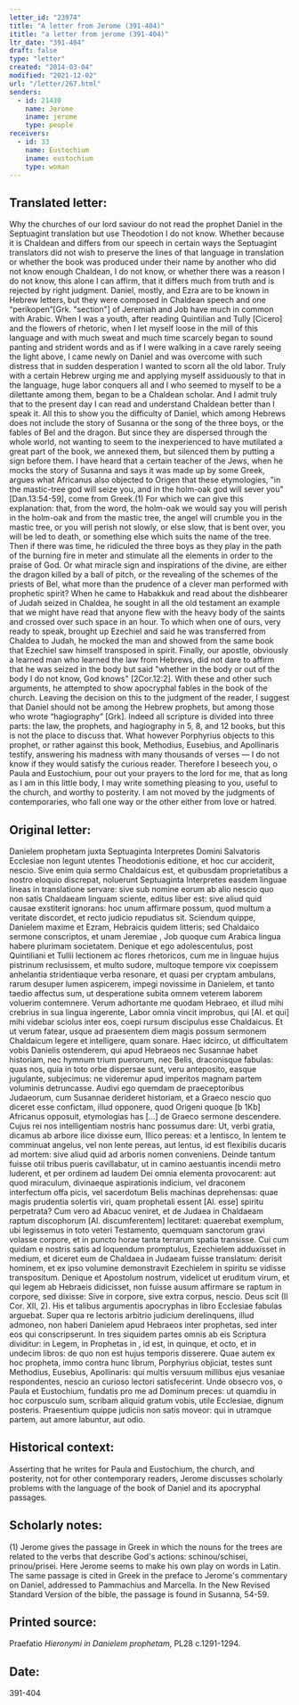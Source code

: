 ```yaml
---
letter_id: "23974"
title: "A letter from Jerome (391-404)"
ititle: "a letter from jerome (391-404)"
ltr_date: "391-404"
draft: false
type: "letter"
created: "2014-03-04"
modified: "2021-12-02"
url: "/letter/267.html"
senders:
  - id: 21430
    name: Jerome
    iname: jerome
    type: people
receivers:
  - id: 33
    name: Eustochium
    iname: eustochium
    type: woman
---
```

<h2> Translated letter:</h2>Why the churches of our lord saviour do not read the prophet Daniel in the Septuagint translation but use Theodotion I do not know.  Whether because it is Chaldean and differs from our speech in certain ways the Septuagint translators did not wish to preserve the lines of that language in translation or whether the book was produced under their name by another who did not know enough Chaldean, I do not know, or whether there was a reason I do not know, this alone I can affirm, that it differs much from truth and is rejected by right judgment.  Daniel, mostly, and Ezra are to be known in Hebrew letters, but they were composed in Chaldean speech and one “perikopen”[Grk. "section"] of Jeremiah and Job have much in common with Arabic.
When I was a youth, after reading Quintilian and Tully [Cicero] and the flowers of rhetoric, when I let myself loose in the mill of this language and with much sweat and much time scarcely began to sound panting and strident words and as if I were walking in a cave rarely seeing the light above, I came newly on Daniel and was overcome with such distress that in sudden desperation I wanted to scorn all the old labor.  Truly with a certain Hebrew urging me and applying myself assiduously to that in the language, huge labor conquers all and I who seemed to myself to be a dilettante among them, began to be a Chaldean scholar.  And I admit truly that to the present day I can read and understand Chaldean better than I speak it.
All this to show you the difficulty of Daniel, which among Hebrews does not include the story of Susanna or the song of the three boys, or the fables of Bel and the dragon.  But since they are dispersed through the whole world, not wanting to seem to the inexperienced to have mutilated a great part of the book, we annexed them, but silenced them by putting a sign before them.  I have heard that a certain teacher of the Jews, when he mocks the story of Susanna and says it was made up by some Greek, argues what Africanus also objected to Origen that these etymologies, "in the mastic-tree god will seize you, and in the holm-oak god will sever you" [Dan.13:54-59], come from Greek.(1)  For which we can give this explanation:  that, from the word, the holm-oak we would say you will perish in the holm-oak and from the mastic tree, the angel will crumble you in the mastic tree, or you will perish not slowly, or else slow, that is bent over, you will be led to death, or something else which suits the name of the tree.  Then if there was time, he ridiculed the three boys as they play in the path of the burning fire in meter and stimulate all the elements in order to the praise of God.  Or what miracle sign and inspirations of the divine, are either the dragon killed by a ball of pitch, or the revealing of the schemes of the priests of Bel, what more than the prudence of a clever man performed with prophetic spirit?
When he came to Habakkuk and read about the dishbearer of Judah seized in Chaldea, he sought in all the old testament an example that we might have read that anyone flew with the heavy body of the saints and crossed over such space in an hour.  To which when one of ours, very ready to speak, brought up Ezechiel and said he was transferred from Chaldea to Judah, he mocked the man and showed from the same book that Ezechiel saw himself transposed in spirit.  Finally, our apostle, obviously a learned man who learned the law from Hebrews, did not dare to affirm that he was seized in the body but said "whether in the body or out of the body I do not know, God knows" [2Cor.12:2].  With these and other such arguments, he attempted to show apocryphal fables in the book of the church.
Leaving the decision on this to the judgment of the reader, I suggest that Daniel should not be among the Hebrew prophets, but among those who wrote “hagiography” [Grk].  Indeed all scripture is divided into three parts:  the law, the prophets, and hagiography in 5, 8, and 12 books, but this is not the place to discuss that.  What however Porphyrius objects to this prophet, or rather against this book, Methodius, Eusebius, and Apollinaris testify, answering his madness with many thousands of verses — I do not know if they would satisfy the curious reader.  Therefore I beseech you, o Paula and Eustochium, pour out your prayers to the lord for me, that as long as I am in this little body, I may write something pleasing to you, useful to the church, and worthy to posterity.  I am not moved by the judgments of contemporaries, who fall one way or the other either from love or hatred.
<h2 class="mt-4"> Original letter:</h2>Danielem prophetam juxta Septuaginta Interpretes Domini Salvatoris Ecclesiae non legunt utentes Theodotionis editione, et hoc cur acciderit, nescio. Sive enim quia sermo Chaldaicus est, et quibusdam proprietatibus a nostro eloquio discrepat, noluerunt Septuaginta Interpretes easdem linguae lineas in translatione servare: sive sub nomine eorum ab alio nescio quo non satis Chaldaeam linguam sciente, editus liber est: sive aliud quid causae exstiterit ignorans: hoc unum affirmare possum, quod multum a veritate discordet, et recto judicio repudiatus sit. Sciendum quippe, Danielem maxime et Ezram, Hebraicis quidem litteris; sed Chaldaico sermone conscriptos, et unam Jeremiae , Job quoque cum Arabica lingua habere plurimam societatem. Denique et ego adolescentulus, post Quintiliani et Tullii lectionem ac flores rhetoricos, cum me in linguae hujus pistrinum reclusissem, et multo sudore, multoque tempore vix coepissem anhelantia stridentiaque verba resonare, et quasi per cryptam ambulans, rarum desuper lumen aspicerem, impegi novissime in Danielem, et tanto taedio affectus sum, ut desperatione subita omnem veterem laborem voluerim contemnere. Verum adhortante me quodam Hebraeo, et illud mihi crebrius in sua lingua ingerente, Labor omnia vincit improbus, qui [Al. et qui] mihi videbar sciolus inter eos, coepi rursum discipulus esse Chaldaicus. Et ut verum fatear, usque ad praesentem diem magis possum sermonem Chaldaicum legere et intelligere, quam sonare. Haec idcirco, ut difficultatem vobis Danielis ostenderem, qui apud Hebraeos nec Susannae habet historiam, nec hymnum trium puerorum, nec Belis, draconisque fabulas: quas nos, quia in toto orbe dispersae sunt, veru anteposito, easque jugulante, subjecimus: ne videremur apud imperitos magnam partem voluminis detruncasse. Audivi ego quemdam de praeceptoribus Judaeorum, cum Susannae derideret historiam, et a Graeco nescio quo diceret esse confictam, illud opponere, quod Origeni quoque [b 1Kb]  Africanus opposuit, etymologias has [...] de Graeco sermone descendere. Cujus rei nos intelligentiam nostris hanc possumus dare: Ut, verbi gratia, dicamus ab arbore ilice dixisse eum, Illico pereas: et a lentisco, In lentem te comminuat angelus, vel non lente pereas, aut lentus, id est flexibilis ducaris ad mortem: sive aliud quid ad arboris nomen conveniens. Deinde tantum fuisse otii tribus pueris cavillabatur, ut in camino aestuantis incendii metro luderent, et per ordinem ad laudem Dei omnia elementa provocarent: aut quod miraculum, divinaeque aspirationis indicium, vel draconem interfectum offa picis, vel sacerdotum Belis machinas deprehensas: quae magis prudentia solertis viri, quam prophetali essent [Al. esse] spiritu perpetrata? Cum vero ad Abacuc veniret, et de Judaea in Chaldaeam raptum discophorum [Al. discumferentem] lectitaret: quaerebat exemplum, ubi legissemus in toto veteri Testamento, quemquam sanctorum gravi volasse corpore, et in puncto horae tanta terrarum spatia transisse. Cui cum quidam e nostris satis ad loquendum promptulus, Ezechielem adduxisset in medium, et diceret eum de Chaldaea in Judaeam fuisse translatum: derisit hominem, et ex ipso volumine demonstravit Ezechielem in spiritu se vidisse transpositum. Denique et Apostolum nostrum, videlicet ut eruditum virum, et qui legem ab Hebraeis didicisset, non fuisse ausum affirmare se raptum in corpore, sed dixisse: Sive in corpore, sive extra corpus, nescio. Deus scit (II Cor. XII, 2). His et talibus argumentis apocryphas in libro Ecclesiae fabulas arguebat. Super qua re lectoris arbitrio judicium derelinquens, illud admoneo, non haberi Danielem apud Hebraeos inter prophetas, sed inter eos qui  conscripserunt. In tres siquidem partes omnis ab eis Scriptura dividitur: in Legem, in Prophetas in , id est, in quinque, et octo, et in undecim libros: de quo non est hujus temporis disserere. Quae autem ex hoc propheta, immo contra hunc librum, Porphyrius objiciat, testes sunt Methodius, Eusebius, Apollinaris: qui multis versuum millibus ejus vesaniae respondentes, nescio an curioso lectori satisfecerint. Unde obsecro vos, o Paula et Eustochium, fundatis pro me ad Dominum preces: ut quamdiu in hoc corpusculo sum, scribam aliquid gratum vobis, utile Ecclesiae, dignum posteris. Praesentium quippe judiciis non satis moveor: qui in utramque partem, aut amore labuntur, aut odio.
<h2 class="mt-4"> Historical context:</h2>Asserting that he writes for Paula and Eustochium, the church, and posterity, not for other contemporary readers, Jerome discusses scholarly problems with the language of the book of Daniel and its apocryphal passages.
<h2 class="mt-4"> Scholarly notes:</h2>(1)  Jerome gives the passage in Greek in which the nouns for the trees are related to the verbs that describe God's actions:  schinou/schisei, prinou/prisei.  Here Jerome seems to make his own play on words in Latin.  The same passage is cited in Greek in the preface to Jerome's commentary on Daniel, addressed to Pammachius and Marcella.  In the New Revised Standard Version of the bible, the passage is found in Susanna, 54-59.
<h2 class="mt-4"> Printed source:</h2><p>Praefatio <em>Hieronymi in Danielem prophetam</em>, PL28 c.1291-1294.</p><h2 class="mt-4"> Date:</h2>391-404